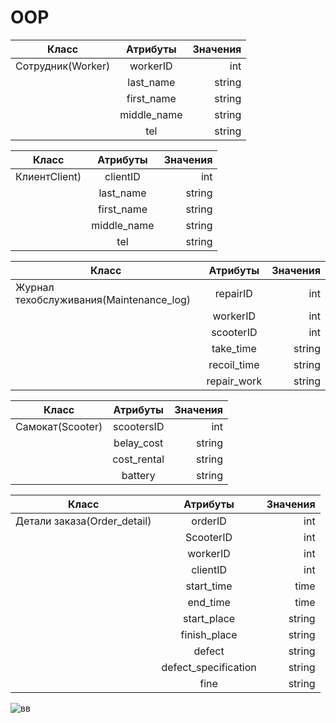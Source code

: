 # OOP
| Класс      | Атрибуты         | Значения  |
| ------------- |:-------------:| -----:|
| Сотрудник(Worker)    | workerID| int |
|     | last_name     |   string | 
| | first_name   |    string|
| |   middle_name            |    string   |
| |      tel         |      string |





|  Класс    |      Атрибуты    | Значения  |
| ------------- |:-------------:| -----:|
|   КлиентClient)   | сlientID | int |
|     |    last_name    | string |
|  |     first_name  |   string  |
| |   middle_name            |    string   |
| |      tel         |      string |





|  Класс    |      Атрибуты    | Значения  |
| ------------- |:-------------:| -----:|
|   Журнал техобслуживания(Maintenance_log)  | repairID | int |
|     |    workerID    | int |
|  |     scooterID |   int  |
| |   take_time           |    string   |
| |     recoil_time        |      string |
| |     repair_work       |      string |



|  Класс    |      Атрибуты    | Значения  |
| ------------- |:-------------:| -----:|
|  Самокат(Scooter)  | scootersID | int |
|     |   belay_cost   | string |
| |   сost_rental          |    string   |
| |     battery       |      string |



|  Класс    |      Атрибуты    | Значения  |
| ------------- |:-------------:| -----:|
|   Детали заказа(Order_detail)  | orderID| int |
|     |    ScooterID    | int |
|  |     workerID |   int  |
| |   clientID          |    int  |
| |     start_time       |      time|
| |     end_time    |      time |
| |   start_place         |    string   |
| |     finish_place       |      string |
| |     defect   |      string |
| |     defect_specification      |      string |
| |     fine  |      string |


![вв](https://user-images.githubusercontent.com/104257748/168477977-fb8a52f4-2061-421f-838d-f559f9d2541c.png)



